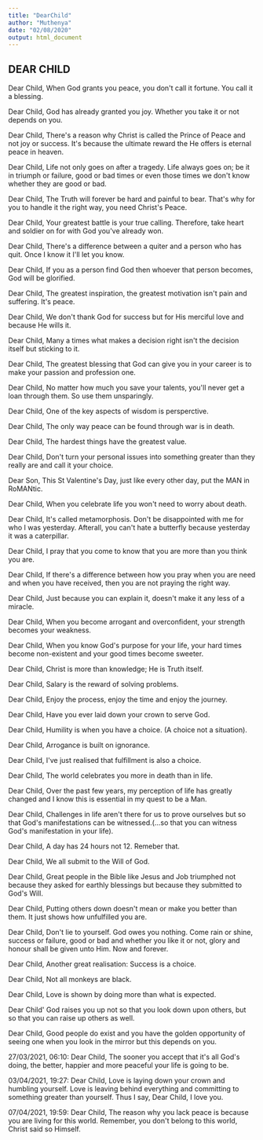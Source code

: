 ```yaml
---
title: "DearChild"
author: "Muthenya"
date: "02/08/2020"
output: html_document
---
```



## DEAR CHILD


Dear Child,
When God grants you peace, you don't call it fortune. You call it a blessing.


Dear Child,
God has already granted you joy. Whether you take it or not depends on you.

Dear Child,
There's a reason why Christ is called the Prince of Peace and not joy or success. It's because the ultimate reward the He offers is eternal peace in heaven.

Dear Child,
Life not only goes on after a tragedy. Life always goes on; be it in triumph or failure, good or bad times or even those times we don't know whether they are good or bad.

Dear Child,
The Truth will forever be hard and painful to bear. That's why for you to handle it the right way, you need Christ's Peace.

Dear Child,
Your greatest battle is your true calling. Therefore, take heart and soldier on for with God you've already won.

Dear Child,
There's a difference between a quiter and a person who has quit. Once I know it I'll let you know.

Dear Child,
If you as a person find God then whoever that person becomes, God will be glorified.

Dear Child,
The greatest inspiration, the greatest motivation isn't pain and suffering. It's peace.

Dear Child,
We don't thank God for success but for His merciful love and because He wills it.

Dear Child,
Many a times what makes a decision right isn't the decision itself but sticking to it.

Dear Child,
The greatest blessing that God can give you in your career is to make your passion and profession one.

Dear Child, 
No matter how much you save your talents, you'll never get a loan through them. So use them unsparingly.

Dear Child, 
One of the key aspects of wisdom is persperctive.

Dear Child, 
The only way peace can be found through war is in death.

Dear Child,
The hardest things have the greatest value.

Dear Child, 
Don't turn your personal issues into something greater than they really are and call it your choice.

Dear Son, 
This St Valentine's Day, just like every other day, put the MAN in RoMANtic.

Dear Child, 
When you celebrate life you won't need to worry about death.

Dear Child, 
It's called metamorphosis. Don't be disappointed with me for who I was yesterday. Afterall, you can't hate a butterfly because yesterday it was a caterpillar.

Dear Child, 
I pray that you come to know that you are more than you think you are.

Dear Child, 
If there's a difference between how you pray when you are need and when you have received, then you are not praying the right way.

Dear Child, 
Just because you can explain it, doesn't make it any less of a miracle.

Dear Child, 
When you become arrogant and overconfident, your strength becomes your weakness.

Dear Child,
When you know God's purpose for your life, your hard times become non-existent and your good times become sweeter.

Dear Child,
Christ is more than knowledge; He is Truth itself.

Dear Child,
Salary is the reward of solving problems.

Dear Child,
Enjoy the process, enjoy the time and enjoy the journey.

Dear Child,
Have you ever laid down your crown to serve God.

Dear Child,
Humility is when you have a choice. (A choice not a situation).

Dear Child,
Arrogance is built on ignorance.

Dear Child,
I've just realised that fulfillment is also a choice.

Dear Child,
The world celebrates you more in death than in life.

Dear Child,
Over the past few years, my perception of life has greatly changed and I know this is essential in my quest to be a Man.

Dear Child,
Challenges in life aren't there for us to prove ourselves but so that God's manifestations can be witnessed.(...so that you can witness God's manifestation in your life).

Dear Child,
A day has 24 hours not 12. Remeber that.

Dear Child,
We all submit to the Will of God.

Dear Child,
Great people in the Bible like Jesus and Job triumphed not because they asked for earthly blessings but because they submitted to God's Will.

Dear Child,
Putting others down doesn't mean or make you better than them. It just shows how unfulfilled you are.

Dear Child,
Don't lie to yourself. God owes you nothing. Come rain or shine, success or failure, good or bad and whether you like it or not, glory and honour shall be given unto Him. Now and forever.

Dear Child,
Another great realisation: Success is a choice.

Dear Child,
Not all monkeys are black.

Dear Child, 
Love is shown by doing more than what is expected.

Dear Child'
God raises you up not so that you look down upon others, but so that you can raise up others as well.

Dear Child,
Good people do exist and you have the golden opportunity of seeing one  when you look in the mirror but this depends on you.

27/03/2021, 06:10: Dear Child,
The sooner you accept that it's all God's doing, the better, happier and more peaceful your life is going to be.

03/04/2021, 19:27: Dear Child,
Love is laying down your crown and humbling yourself. Love is leaving behind everything and committing to something greater than yourself. Thus I say, Dear Child, I love you.

07/04/2021, 19:59: Dear Child,
The reason why you lack peace is because you are living for this world. Remember, you don't belong to this world, Christ said so Himself.
